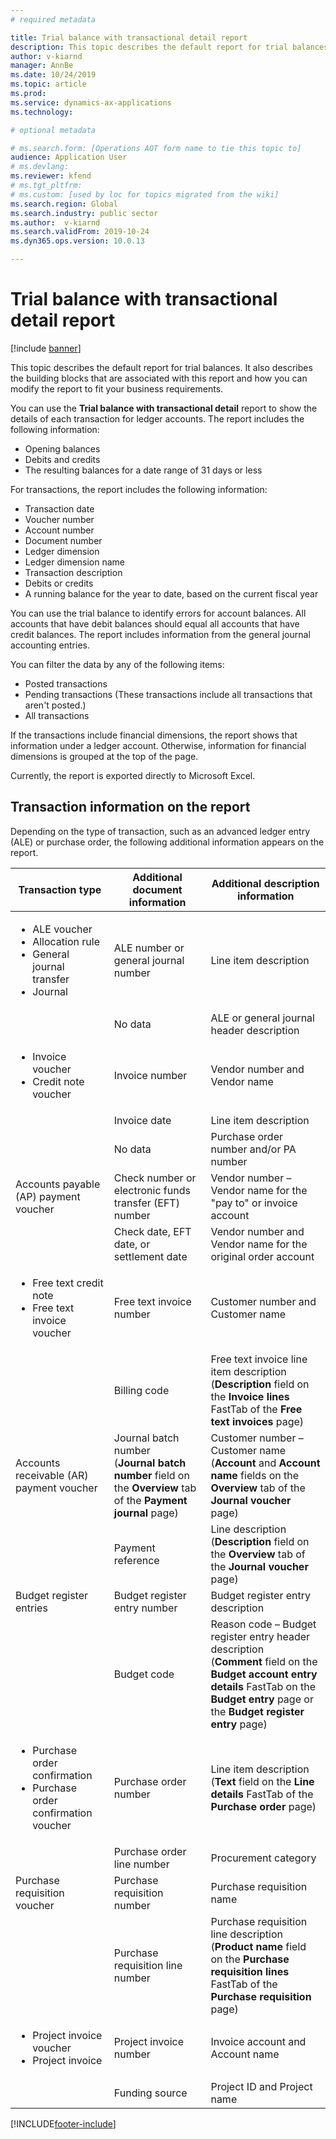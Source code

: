 ```yaml
---
# required metadata

title: Trial balance with transactional detail report
description: This topic describes the default report for trial balances. It also describes the building blocks that are associated with this report and how you can modify the report to fit your business requirements.
author: v-kiarnd
manager: AnnBe
ms.date: 10/24/2019
ms.topic: article
ms.prod: 
ms.service: dynamics-ax-applications
ms.technology: 

# optional metadata

# ms.search.form: [Operations AOT form name to tie this topic to]
audience: Application User
# ms.devlang: 
ms.reviewer: kfend
# ms.tgt_pltfrm: 
# ms.custom: [used by loc for topics migrated from the wiki]
ms.search.region: Global
ms.search.industry: public sector
ms.author:  v-kiarnd
ms.search.validFrom: 2019-10-24
ms.dyn365.ops.version: 10.0.13

---
```


# Trial balance with transactional detail report

[!include [banner](../includes/banner.md)]

This topic describes the default report for trial balances. It also describes the building blocks that are associated with this report and how you can modify the report to fit your business requirements.

You can use the **Trial balance with transactional detail** report to show the details of each transaction for ledger accounts. The report includes the following information: 

- Opening balances
- Debits and credits 
- The resulting balances for a date range of 31 days or less

For transactions, the report includes the following information: 

- Transaction date
- Voucher number
- Account number
- Document number
- Ledger dimension
- Ledger dimension name
- Transaction description
- Debits or credits
- A running balance for the year to date, based on the current fiscal year

You can use the trial balance to identify errors for account balances. All accounts that have debit balances should equal all accounts that have credit balances. The report includes information from the general journal accounting entries.

You can filter the data by any of the following items:

- Posted transactions
- Pending transactions (These transactions include all transactions that aren't posted.) 
- All transactions 

If the transactions include financial dimensions, the report shows that information under a ledger account. Otherwise, information for financial dimensions is grouped at the top of the page. 

Currently, the report is exported directly to Microsoft Excel. 

## Transaction information on the report

Depending on the type of transaction, such as an advanced ledger entry (ALE) or purchase order, the following additional information appears on the report.

<table> 
<thead>
<tr>
<th>Transaction type</th>
<th>Additional document information</th>
<th>Additional description information</th>
</tr>
</thead>
<tbody>
<tr>
<td>
<ul>
<li>ALE voucher</li>
<li>Allocation rule</li>
<li>General journal transfer</li>
<li>Journal</li>
</ul>
</td>
<td>ALE number or general journal number</td>
<td>Line item description</td>
</tr>
<tr>
<td></td>
<td>No data</td>
<td>ALE or general journal header description</td>
</tr>
<tr>
<td>
<ul>
<li>Invoice voucher</li>
<li>Credit note voucher</li>
</ul>
</td>
<td>Invoice number</td>
<td>Vendor number and Vendor name</td>
</tr>
<tr>
<td></td>
<td>Invoice date</td>
<td>Line item description</td>
</tr>
<tr>
<td></td>
<td>No data</td>
<td>Purchase order number and/or PA number</td>
</tr>
<tr>
<td>Accounts payable (AP) payment voucher</td>
<td>Check number or electronic funds transfer (EFT) number</td>
<td>Vendor number – Vendor name for the "pay to" or invoice account</td>
</tr>
<tr>
<td></td>
<td>Check date, EFT date, or settlement date</td>
<td>Vendor number and Vendor name for the original order account</td>
</tr>
<tr>
<td>
<ul>
<li>Free text credit note</li>
<li>Free text invoice voucher</li>
</ul>
</td>
<td>Free text invoice number</td>
<td>Customer number and Customer name</td>
</tr>
<tr>
<td></td>
<td>Billing code</td>
<td>Free text invoice line item description<br>
(<strong>Description</strong> field on the <strong>Invoice lines</strong> FastTab of the <strong>Free text invoices</strong> page)</td>
</tr>
<tr>
<td>Accounts receivable (AR) payment voucher</td>
<td>Journal batch number<br>
(<strong>Journal batch number</strong> field on the <strong>Overview</strong> tab of the <strong>Payment journal</strong> page)</td>
<td>Customer number – Customer name<br>
(<strong>Account</strong> and <strong>Account name</strong> fields on the <strong>Overview</strong> tab of the <strong>Journal voucher</strong> page)</td>
</tr>
<tr>
<td></td>
<td>Payment reference</td>
<td>Line description<br>
(<strong>Description</strong> field on the <strong>Overview</strong> tab of the <strong>Journal voucher</strong> page)</td>
</tr>
<tr>
<td>Budget register entries</td>
<td>Budget register entry number</td>
<td>Budget register entry description</td>
</tr>
<tr>
<td></td>
<td>Budget code</td>
<td>Reason code – Budget register entry header description<br>
(<strong>Comment</strong> field on the <strong>Budget account entry details</strong> FastTab on the <strong>Budget entry</strong> page or the <strong>Budget register entry</strong> page)</td>
</tr>
<tr>
<td>
<ul>
<li>Purchase order confirmation</li>
<li>Purchase order confirmation voucher</li>
</ul>
</td>
<td>Purchase order number</td>
<td>Line item description<br>
(<strong>Text</strong> field on the <strong>Line details</strong> FastTab of the <strong>Purchase order</strong> page)</td>
</tr>
<tr>
<td></td>
<td>Purchase order line number</td>
<td>Procurement category</td>
</tr>
<tr>
<td>Purchase requisition voucher</td>
<td>Purchase requisition number</td>
<td>Purchase requisition name</td>
</tr>
<tr>
<td></td>
<td>Purchase requisition line number</td>
<td>Purchase requisition line description<br>
(<strong>Product name</strong> field on the <strong>Purchase requisition lines</strong> FastTab of the <strong>Purchase requisition</strong> page)</td>
</tr>
<tr>
<td>
<ul>
<li>Project invoice voucher</li>
<li>Project invoice</li>
</ul>
</td>
<td>Project invoice number</td>
<td>Invoice account and Account name</td>
</tr>
<tr>
<td></td>
<td>Funding source</td>
<td>Project ID and Project name</td>
</tr>
</tbody>
</table>


[!INCLUDE[footer-include](../../includes/footer-banner.md)]